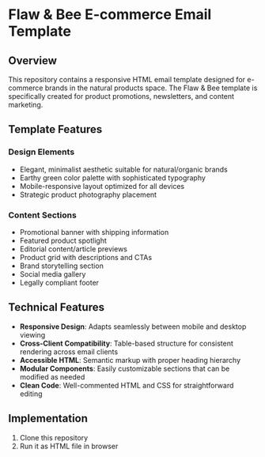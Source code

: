 # Flaw & Bee E-commerce Email Template

## Overview

This repository contains a responsive HTML email template designed for e-commerce brands in the natural products space. The Flaw & Bee template is specifically created for product promotions, newsletters, and content marketing.

## Template Features

### Design Elements
- Elegant, minimalist aesthetic suitable for natural/organic brands
- Earthy green color palette with sophisticated typography
- Mobile-responsive layout optimized for all devices
- Strategic product photography placement

### Content Sections
- Promotional banner with shipping information
- Featured product spotlight
- Editorial content/article previews
- Product grid with descriptions and CTAs
- Brand storytelling section
- Social media gallery
- Legally compliant footer

## Technical Features

- **Responsive Design**: Adapts seamlessly between mobile and desktop viewing
- **Cross-Client Compatibility**: Table-based structure for consistent rendering across email clients
- **Accessible HTML**: Semantic markup with proper heading hierarchy
- **Modular Components**: Easily customizable sections that can be modified as needed
- **Clean Code**: Well-commented HTML and CSS for straightforward editing

## Implementation

1. Clone this repository
2. Run it as HTML file in browser